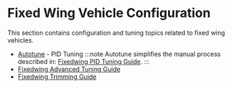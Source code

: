 # Fixed Wing Vehicle Configuration

This section contains configuration and tuning topics related to fixed wing vehicles.

- [Autotune](../config/autotune.md) - PID Tuning
  :::note
  Autotune simplifies the manual process described in: [Fixedwing PID Tuning Guide](../config_fw/pid_tuning_guide_fixedwing.md).
  :::
- [Fixedwing Advanced Tuning Guide](../config_fw/advanced_tuning_guide_fixedwing.md)
- [Fixedwing Trimming Guide](../config_fw/trimming_guide_fixedwing.md)